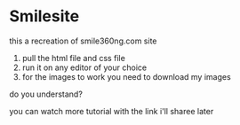 # Smilesite

this a recreation of smile360ng.com site

1. pull the html file and css file
2. run it on any editor of your choice
3. for the images to work you need to download my images

do you understand?

you can watch more tutorial with the link i'll sharee later
